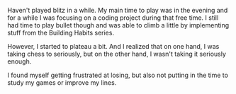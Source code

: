 Haven't played blitz in a while. My main time to play was in the evening and for a while I was focusing on a coding project during that free time. I still had time to play bullet though and was able to climb a little by implementing stuff from the Building Habits series.

However, I started to plateau a bit. And I realized that on one hand, I was taking chess to seriously, but on the other hand, I wasn't taking it seriously enough.

I found myself getting frustrated at losing, but also not putting in the time to study my games or improve my lines. 

